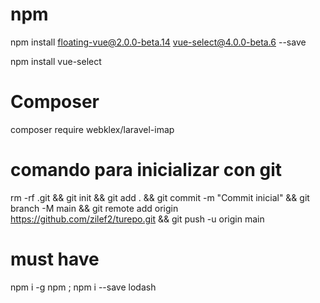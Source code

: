 # npm
npm install floating-vue@2.0.0-beta.14 vue-select@4.0.0-beta.6 --save

npm install vue-select



# Composer
composer require webklex/laravel-imap



# comando para inicializar con git
rm -rf .git && git init && git add . && git commit -m "Commit inicial" && git branch -M main && git remote add origin https://github.com/zilef2/turepo.git && git push -u origin main

# must have
npm i -g npm ; npm i --save lodash
